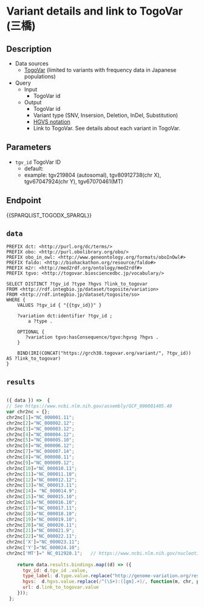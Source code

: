 # Variant details and link to TogoVar  (三橋)

## Description

- Data sources
    -  [TogoVar](https://togovar.org/?) (limited to variants with frequency data in Japanese populations)
- Query
    - Input
        - TogoVar id
    - Output
        -  TogoVar id
        -  Variant type (SNV, Insersion, Deletion, InDel, Substitution) 
        -  [HGVS notation](https://varnomen.hgvs.org/bg-material/simple/)
        -  Link to TogoVar. See details about each variant in TogoVar.

## Parameters

* `tgv_id` TogoVar ID
  * default: 
  * example: tgv219804 (autosomal), tgv80912738(chr X), tgv67047924(chr Y), tgv67070461(MT)

## Endpoint

{{SPARQLIST_TOGODX_SPARQL}}

## `data`

```sparql
PREFIX dct: <http://purl.org/dc/terms/>
PREFIX obo: <http://purl.obolibrary.org/obo/>
PREFIX obo_in_owl: <http://www.geneontology.org/formats/oboInOwl#>
PREFIX faldo: <http://biohackathon.org/resource/faldo#>
PREFIX m2r: <http://med2rdf.org/ontology/med2rdf#>
PREFIX tgvo: <http://togovar.biosciencedbc.jp/vocabulary/>

SELECT DISTINCT ?tgv_id ?type ?hgvs ?link_to_togovar
FROM <http://rdf.integbio.jp/dataset/togosite/variation>
FROM <http://rdf.integbio.jp/dataset/togosite/so>
WHERE {
    VALUES ?tgv_id { "{{tgv_id}}" }

    ?variation dct:identifier ?tgv_id ;
        a ?type .

    OPTIONAL {
       ?variation tgvo:hasConsequence/tgvo:hgvsg ?hgvs .
    }
  
    BIND(IRI(CONCAT("https://grch38.togovar.org/variant/", ?tgv_id)) AS ?link_to_togovar)
}
```

## `results`
```javascript

({ data }) =>  {
// See https://www.ncbi.nlm.nih.gov/assembly/GCF_000001405.40
var chr2nc = {};
chr2nc[1]="NC_000001.11";
chr2nc[2]="NC_000002.12";
chr2nc[3]="NC_000003.12";
chr2nc[4]="NC_000004.12";
chr2nc[5]="NC_000005.10";
chr2nc[6]="NC_000006.12";
chr2nc[7]="NC_000007.14";
chr2nc[8]="NC_000008.11";
chr2nc[9]="NC_000009.12";
chr2nc[10]="NC_000010.11";
chr2nc[11]="NC_000011.10";
chr2nc[12]="NC_000012.12";
chr2nc[13]="NC_000013.11";
chr2nc[14]= "NC_000014.9";
chr2nc[15]="NC_000015.10";
chr2nc[16]="NC_000016.10";
chr2nc[17]="NC_000017.11";
chr2nc[18]="NC_000018.10";
chr2nc[19]="NC_000019.10";
chr2nc[20]="NC_000020.11";
chr2nc[21]="NC_000021.9";
chr2nc[22]="NC_000022.11";
chr2nc['X']="NC_000023.11";
chr2nc['Y']="NC_000024.10";
chr2nc['MT']=" NC_012920.1";   // https://www.ncbi.nlm.nih.gov/nucleotide/NC_012920.1
  
    return data.results.bindings.map((d) => ({
      tgv_id: d.tgv_id .value,
      type_label: d.type.value.replace("http://genome-variation.org/resource#",""),
      hgvs:  d.hgvs.value.replace(/^(\S+):([gm].+)/, function(m, chr, pos_allele){ return chr2nc[chr] + ":" + pos_allele; }),
      url: d.link_to_togovar.value
    }));
 };
```